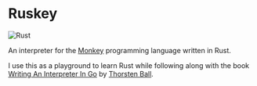 # Ruskey

![Rust](https://github.com/gmyr/ruskey/workflows/Rust/badge.svg?branch=main)

An interpreter for the [Monkey](https://monkeylang.org/) programming language written in Rust.

I use this as a playground to learn Rust while following along with the book [Writing An Interpreter In Go](https://interpreterbook.com/) by [Thorsten Ball](https://thorstenball.com/).
